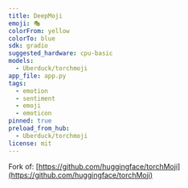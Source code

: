```yaml
---
title: DeepMoji
emoji: 🎭
colorFrom: yellow
colorTo: blue
sdk: gradio
suggested_hardware: cpu-basic
models:
  - Uberduck/torchmoji
app_file: app.py
tags:
  - emotion
  - sentiment
  - emoji
  - emoticon
pinned: true
preload_from_hub:
  - Uberduck/torchmoji
license: mit
---
```


Fork of: [https://github.com/huggingface/torchMoji](https://github.com/huggingface/torchMoji)